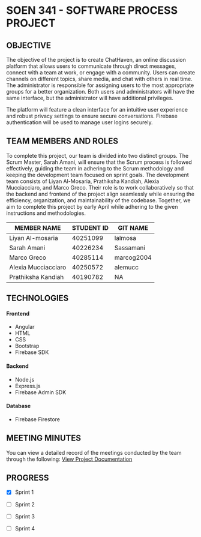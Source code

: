 # SOEN 341 - SOFTWARE PROCESS PROJECT

## OBJECTIVE

The objective of the project is to create ChatHaven, an online discussion platform that allows users to communicate through direct messages, connect with a team at work, or engage with a community. Users can create channels on different topics, share media, and chat with others in real time. The administrator is responsible for assigning users to the most appropriate groups for a better organization. Both users and administrators will have the same interface, but the administrator will have additional privileges.

The platform will feature a clean interface for an intuitive user experience and robust privacy settings to ensure secure conversations. Firebase authentication will be used to manage user logins securely.


## TEAM MEMBERS AND ROLES

To complete this project, our team is divided into two distinct groups. The Scrum Master, Sarah Amani, will ensure that the Scrum process is followed effectively, guiding the team in adhering to the Scrum methodology and keeping the development team focused on sprint goals. The development team consists of Liyan Al-Mosaria, Prathiksha Kandiah, Alexia Mucciacciaro, and Marco Greco. Their role is to work collaboratively so that the backend and frontend of the project align seamlessly while ensuring the efficiency, organization, and maintainability of the codebase. Together, we aim to complete this project by early April while adhering to the given instructions and methodologies. 

| MEMBER NAME| STUDENT ID | GIT NAME| 
|---------------|--------------|-------------|
| Liyan Al-mosaria  | 40251099 | lalmosa| 
| Sarah Amani  | 40226234  | Sassamani  |
| Marco Greco  | 40285114  | marcog2004 | 
| Alexia Mucciacciaro  | 40250572 | alemucc | 
| Prathiksha Kandiah  | 40190782  | NA | 

## TECHNOLOGIES

#### Frontend
- Angular
- HTML
- CSS
- Bootstrap
- Firebase SDK

#### Backend
- Node.js
- Express.js
- Firebase Admin SDK

#### Database
- Firebase Firestore

## MEETING MINUTES

You can view a detailed record of the meetings conducted by the team through the following: [View Project Documentation](docs/Meetingsminutes.md)


## PROGRESS 

- [x] Sprint 1
- [ ] Sprint 2
- [ ] Sprint 3
- [ ] Sprint 4



